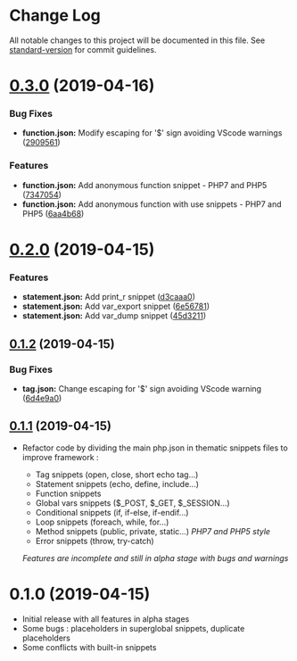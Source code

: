 # Change Log

All notable changes to this project will be documented in this file. See [standard-version](https://github.com/conventional-changelog/standard-version) for commit guidelines.

# [0.3.0](https://github.com/h4kst3r/php-awesome-snippets/compare/v0.2.0...v0.3.0) (2019-04-16)


### Bug Fixes

* **function.json:** Modify escaping for '$' sign avoiding VScode warnings ([2909561](https://github.com/h4kst3r/php-awesome-snippets/commit/2909561))


### Features

* **function.json:** Add anonymous function snippet - PHP7 and PHP5 ([7347054](https://github.com/h4kst3r/php-awesome-snippets/commit/7347054))
* **function.json:** Add anonymous function with use snippets - PHP7 and PHP5 ([6aa4b68](https://github.com/h4kst3r/php-awesome-snippets/commit/6aa4b68))



# [0.2.0](https://github.com/h4kst3r/php-awesome-snippets/compare/v0.1.2...v0.2.0) (2019-04-15)


### Features

* **statement.json:** Add print_r snippet ([d3caaa0](https://github.com/h4kst3r/php-awesome-snippets/commit/d3caaa0))
* **statement.json:** Add var_export snippet ([6e56781](https://github.com/h4kst3r/php-awesome-snippets/commit/6e56781))
* **statement.json:** Add var_dump snippet ([45d3211](https://github.com/h4kst3r/php-awesome-snippets/commit/45d3211))



## [0.1.2](https://github.com/h4kst3r/php-awesome-snippets/compare/v0.1.1...v0.1.2) (2019-04-15)


### Bug Fixes

* **tag.json:** Change escaping for '$' sign avoiding VScode warning ([6d4e9a0](https://github.com/h4kst3r/php-awesome-snippets/commit/6d4e9a0))



## [0.1.1](https://github.com/h4kst3r/php-awesome-snippets/compare/v0.1.0...v0.1.1) (2019-04-15)
* Refactor code by dividing the main php.json in thematic snippets files to improve framework :
    - Tag snippets (open, close, short echo tag...)
    - Statement snippets (echo, define, include...)
    - Function snippets 
    - Global vars snippets ($_POST, $_GET, $_SESSION...)
    - Conditional snippets (if, if-else, if-endif...)
    - Loop snippets (foreach, while, for...)
    - Method snippets (public, private, static...) *PHP7 and PHP5 style*
    - Error snippets (throw, try-catch)

    *Features are incomplete and still in alpha stage with bugs and warnings*


# 0.1.0 (2019-04-15)
* Initial release with all features in alpha stages
* Some bugs : placeholders in superglobal snippets, duplicate placeholders
* Some conflicts with built-in snippets